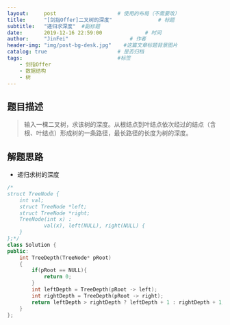```yaml
---
layout:     post                    # 使用的布局（不需要改） 
title:      "[剑指Offer]二叉树的深度"               # 标题  
subtitle:   "递归求深度"  #副标题 
date:       2019-12-16 22:59:00              # 时间 
author:     "JinFei"                    # 作者 
header-img: "img/post-bg-desk.jpg"    #这篇文章标题背景图片 
catalog: true                       # 是否归档 
tags:                               #标签     
    - 剑指Offer 
    - 数据结构
    - 树
---
```


## 题目描述
> 输入一棵二叉树，求该树的深度。从根结点到叶结点依次经过的结点（含根、叶结点）形成树的一条路径，最长路径的长度为树的深度。


## 解题思路

- 递归求树的深度

```C++
/*
struct TreeNode {
	int val;
	struct TreeNode *left;
	struct TreeNode *right;
	TreeNode(int x) :
			val(x), left(NULL), right(NULL) {
	}
};*/
class Solution {
public:
    int TreeDepth(TreeNode* pRoot)
    {
        if(pRoot == NULL){
            return 0;
        }
        int leftDepth = TreeDepth(pRoot -> left);
        int rightDepth = TreeDepth(pRoot -> right);
        return leftDepth > rightDepth ? leftDepth + 1 : rightDepth + 1;
    }
};
```
